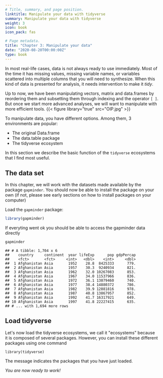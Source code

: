 ```yaml
---
# Title, summary, and page position.
linktitle: Manipulate your data with tidyverse
summary: Manipulate your data with tidyverse
weight: 3
icon: book
icon_pack: fas

# Page metadata.
title: "Chapter 3: Manipulate your data"
date: "2020-08-20T00:00:00Z"
type: book  
---
```


In most real-life cases, data is not always ready to use immediately. Most of the time it has missing values, missing variable names, or variables scattered into multiple columns that you will need to synthesize. When this kind of data is presented for analysis, it needs intervention to make it *tidy*. 

Up to now, we have been manipulating vectors, matrix and data.frames by reordering them and subsetting them through indexing and the operator `[ ]`. But once we start more advanced analyses, we will want to manipulate with more efficient tools.
{{< figure library="true" src="OIP.jpg" >}}  

To manipulate data, you have different options. Among them, 3 environments are popular:

+ The original Data.frame
+ The data.table package
+ The tidyverse ecosystem

In this section we describe the basic function of the `tidyverse` ecosystems that I find most useful.


## The data set

In this chapter, we will work with the datasets made available by the package `gapminder`.
You should now be able to install the package on your own (if not, please see early sections on how to install packages on your computer)

Load the `gapminder` package:
```r
library(gapminder)
```

If everyting went ok you should be able to access the gapminder data directly

```r
gapminder
```

```
## # A tibble: 1,704 x 6
##    country     continent  year lifeExp      pop gdpPercap
##    <fct>       <fct>     <int>   <dbl>    <int>     <dbl>
##  1 Afghanistan Asia       1952    28.8  8425333      779.
##  2 Afghanistan Asia       1957    30.3  9240934      821.
##  3 Afghanistan Asia       1962    32.0 10267083      853.
##  4 Afghanistan Asia       1967    34.0 11537966      836.
##  5 Afghanistan Asia       1972    36.1 13079460      740.
##  6 Afghanistan Asia       1977    38.4 14880372      786.
##  7 Afghanistan Asia       1982    39.9 12881816      978.
##  8 Afghanistan Asia       1987    40.8 13867957      852.
##  9 Afghanistan Asia       1992    41.7 16317921      649.
## 10 Afghanistan Asia       1997    41.8 22227415      635.
## # ... with 1,694 more rows
```

## Load tidyverse

Let's now load the tidyverse ecosystems, we call it "ecosystems" because it is composed of several packages. However, you can install these different packages using one command

```{r, echo=TRUE}
library(tidyverse)
```
The message indicates the packages that you have just loaded.



*You are now ready to work!*







